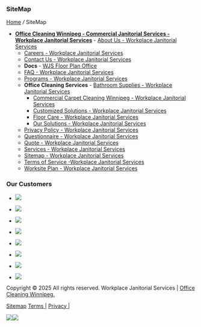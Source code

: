 ### SiteMap

[Home](https://officecleaningwinnipeg.com/index.php) _/_ SiteMap


- **[Office Cleaning Winnipeg - Commercial Janitorial Services - Workplace Janitorial Services](https://officecleaningwinnipeg.com/)**  - [About Us - Workplace Janitorial Services](https://officecleaningwinnipeg.com/about-us.php)
  - [Careers - Workplace Janitorial Services](https://officecleaningwinnipeg.com/careers.php)
  - [Contact Us - Workplace Janitorial Services](https://officecleaningwinnipeg.com/contact.php)
  - **Docs**    - [WJS Floor Plan Office](https://officecleaningwinnipeg.com/docs/wjs-floor-plan-office.pdf)
  - [FAQ - Workplace Janitorial Services](https://officecleaningwinnipeg.com/faq.php)
  - [Programs - Workplace Janitorial Services](https://officecleaningwinnipeg.com/office-cleaning-programs.php)
  - **Office Cleaning Services**    - [Bathroom Supplies - Workplace Janitorial Services](https://officecleaningwinnipeg.com/office-cleaning-services/bathroom-supplies.php)
    - [Commercial Carpet Cleaning Winnipeg - Workplace Janitorial Services](https://officecleaningwinnipeg.com/office-cleaning-services/carpet-cleaning.php)
    - [Customized Solutions - Workplace Janitorial Services](https://officecleaningwinnipeg.com/office-cleaning-services/customized-office-cleaning.php)
    - [Floor Care - Workplace Janitorial Services](https://officecleaningwinnipeg.com/office-cleaning-services/floor-care-cleaning.php)
    - [Our Solutions - Workplace Janitorial Services](https://officecleaningwinnipeg.com/office-cleaning-services/index.php)
  - [Privacy Policy - Workplace Janitorial Services](https://officecleaningwinnipeg.com/privacy.php)
  - [Questionnaire - Workplace Janitorial Services](https://officecleaningwinnipeg.com/questionnaire.php)
  - [Quote - Workplace Janitorial Services](https://officecleaningwinnipeg.com/request-a-quote.php)
  - [Services - Workplace Janitorial Services](https://officecleaningwinnipeg.com/services.php)
  - [Sitemap - Workplace Janitorial Services](https://officecleaningwinnipeg.com/sitemap.php)
  - [Terms of Service -Workplace Janitorial Services](https://officecleaningwinnipeg.com/terms-of-service.php)
  - [Worksite Plan - Workplace Janitorial Services](https://officecleaningwinnipeg.com/worksite-plan.php)

### Our Customers

- ![](https://officecleaningwinnipeg.com/images/rangers.jpg)

- ![](https://officecleaningwinnipeg.com/images/logo-crown.png)

- ![](https://officecleaningwinnipeg.com/images/logo-4points.png)

- ![](https://officecleaningwinnipeg.com/images/logo-lmc.png)

- ![](https://officecleaningwinnipeg.com/images/logo-grand.png)

- ![](https://officecleaningwinnipeg.com/images/logo-mem.png)

- ![](https://officecleaningwinnipeg.com/images/perpective.png)

- ![](https://officecleaningwinnipeg.com/images/phason.jpg)


Copyright © 2025 All rights reserved. Workplace Janitorial Services \| [Office Cleaning Winnipeg.](https://officecleaningwinnipeg.com/)

[Sitemap](https://officecleaningwinnipeg.com/sitemap.php) [Terms \|](https://officecleaningwinnipeg.com/terms-of-service.php) [Privacy \|](https://officecleaningwinnipeg.com/privacy.php)

[![](https://officecleaningwinnipeg.com/images/click%20to%20call-web.png)](https://officecleaningwinnipeg.com/contact.php)[![](https://officecleaningwinnipeg.com/images/click%20to%20call%20-%20mobile.png)](tel:2044152910)
